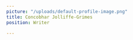 ```yaml
---
picture: "/uploads/default-profile-image.png"
title: Concobhar Jolliffe-Grimes
position: Writer

---
```

